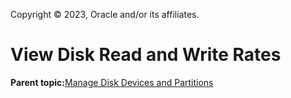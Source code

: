 Copyright © 2023, Oracle and/or its affiliates.

# View Disk Read and Write Rates

**Parent topic:**[Manage Disk Devices and Partitions](../topics/cockpit-partition.md)

